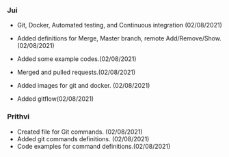 ### Jui
* Git, Docker, Automated testing, and Continuous integration (02/08/2021)
* Added definitions for Merge, Master branch, remote Add/Remove/Show.(02/08/2021)
  
* Added some example codes.(02/08/2021)
* Merged and pulled requests.(02/08/2021)
* Added images for git and docker. (02/08/2021)
* Added gitflow(02/08/2021)

### Prithvi

* Created file for Git commands. (02/08/2021)
* Added git commands definitions. (02/08/2021)
* Code examples for command definitions.(02/08/2021)
